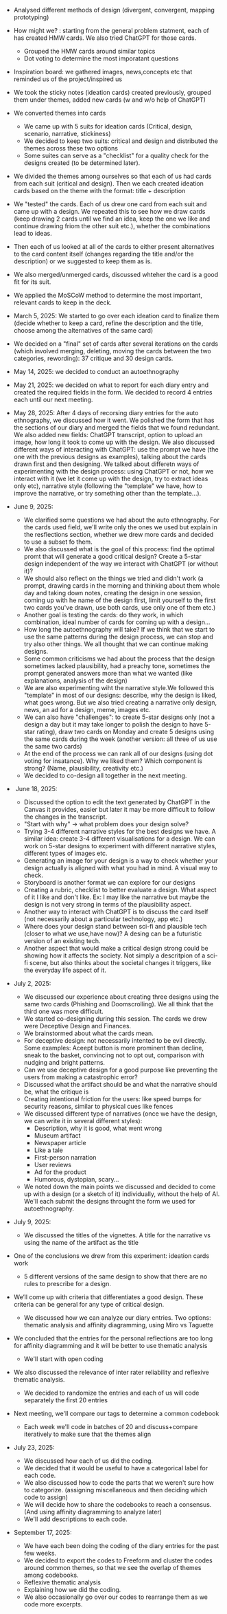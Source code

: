 



* Analysed different methods of design (divergent, convergent, mapping prototyping)
* How might we? : starting from the general problem statment, each of has created HMW cards. We also tried ChatGPT for those cards.

  * Grouped the HMW cards around similar topics
  * Dot voting to determine the most imporatant questions
* Inspiration board: we gathered images, news,concepts etc that reminded us of the project/inspired us
* We took the sticky notes (ideation cards) created previously, grouped them under themes, added new cards (w and w/o help of ChatGPT)
* We converted themes into cards

  * We came up with 5 suits for ideation cards (Critical, design, scenario, narrative, stickiness)
  * We decided to keep two suits: critical and design and distributed the themes across these two options 
  * Some suites can serve as a "checklist" for a quality check for the designs created (to be determined later).
* We divided the themes among ourselves so that each of us had cards from each suit (critical and design). Then we each created ideation cards based on the theme with the format: title + description
* We "tested" the cards. Each of us drew one card from each suit and came up with a design. We repeated this to see how we draw cards (keep drawing 2 cards until we find an idea, keep the one we like and continue drawing friom the other suit etc.), whether the combinations lead to ideas.
* Then each of us looked at all of the cards to either present alternatives to the card content itself (changes regarding the title and/or the description) or we suggested to keep them as is.
* We also merged/unmerged cards, discussed whteher the card is a good fit for its suit.
* We applied the MoSCoW method to determine the most important, relevant cards to keep in the deck.
* March 5, 2025: We started to go over each ideation card to finalize them (decide whether to keep a card, refine the description and the title, choose among the alternatives of the same card)
* We decided on a "final" set of cards after several iterations on the cards (which involved merging, deleting, moving the cards between the two categories, rewording): 37 critique and 30 design cards.
* May 14, 2025: we decided to conduct an autoethnography  
* May 21, 2025: we decided on what to report for each diary entry and created the required fields in the form. We decided to record 4 entries each until our next meeting.
* May 28, 2025: After 4 days of recorsing diary entries for the auto ethnography, we discussed how it went. We polished the form that has the sections of our diary and merged the fields that we found redundant. We also added new fields: ChatGPT transcript, option to upload an image, how long it took to come up with the design. We also discussed different ways of interacting with ChatGPT: use the prompt we have (the one with the previous designs as examples), talking about the cards drawn first and then designing. We talked about differetn ways of experimenting with the design process: using ChatGPT or not, how we interact with it (we let it come up with the design, try to extract ideas only etc), narrative style (following the "template" we have, how to improve the narrative, or try something other than the template...).
* June 9, 2025:
  * We clarified some questions we had about the auto ethnography. For the cards used field, we'll write only the ones we used but explain in the resflections section, whether we drew more cards and decided to use a subset fo them. 
  * We also discussed what is the goal of this process: find the optimal promt that will generate a good critical design? Create a 5-star design independent of the way we interact with ChatGPT (or without it)? 
  * We should also reflect on the things we tried and didn't work (a prompt, drawing cards in the morning and thinking about them whole day and taking down notes, creating the design in one session, coming up with he name of the design first, limit yourself to the first two cards you've drawn, use both cards, use only one of them etc.) 
  * Another goal is testing the cards: do they work, in which combination, ideal number of cards for coming up with a design...
  * How long the autoethnography will take? If we think that we start to use the same patterns during the design process, we can stop and try also other things. We all thought that we can continue making designs.
  * Some common criticisms we had about the process that the design sometimes lacked plausibility, had a preachy tone, sometimes the prompt generated answers more than what we wanted (like explanations, analysis of the design)
  * We are also experimenting wiht the narrative style.We followed this "template" in most of our designs:  describe, why the design is liked, what goes wrong. But we also tried creating a narrative only design, news, an ad for a design, meme, images etc.
  * We can also have "challenges": to create 5-star designs only (not a design a day but it may take longer to polish the design to have 5-star rating), draw two cards on Monday and create 5 designs using the same cards during the week (another version: all three of us use the same two cards)
  * At the end of the process we can rank all of our designs (using dot voting for insatance). Why we liked them? Which component is strong? (Name, plausibility, creativity etc.)
  * We decided to co-design all together in the next meeting.
* ​	June 18, 2025:
  * Discussed the option to edit the text generated by ChatGPT in the Canvas it provides, easier but later it may be more difficult to follow the changes in the transcript.
  * "Start with why" -> what problem does your design solve?
  * Trying 3-4 different narrative styles for the best designs we have. A similar idea: create 3-4 different visualisations for a design. We can work on 5-star designs to experiment with different narrative styles, different types of images etc.
  * Generating an image for your design is a way to check whether your design actually is aligned with what you had in mind. A visual way to check.
  * Storyboard is another format we can explore for our designs
  * Creating a rubric, checklist to better evaluate a design. What aspect of it I like and don't like. Ex: I may like the narrative but maybe the design is not very strong in terms of the plausibility aspect.
  * Another way to interact with ChatGPT is to discuss the card itself (not necessarily about a particular technology, app etc.)
  * Where does your design stand between sci-fi and plausible tech (closer to what we use,have now)? A desing can be a futuristic version of an existing tech.
  * Another aspect that would make a critical design strong could be showing how it affects the society. Not simply a descritpion of a sci-fi scene, but also thinks about the societal changes it triggers, like the everyday life aspect of it. 
* July 2, 2025: 
  * We discussed our experience about creating three designs using the same two cards (Phishing and Doomscrolling). We all think that the third one was more difficult.
  * We started co-designing during this session. The cards we drew were Deceptive Design and Finances.
  * We brainstormed about what the cards mean. 
  * For deceptive design: not necessarily intented to be evil directly. Some examples: Aceept button is more prominent than decline, sneak to the basket, convincing not to opt out, comparison with nudging and bright patterns. 
  * Can we use deceptive design for a good purpose like preventing the users from making a catastrophic error?
  * Discussed what the artifact should be and what the narrative should be, what the critique is
  * Creating intentional friction for the users: like speed bumps for security reasons, similar to physical cues like fences
  * We discussed different type of narratives (once we have the design, we can write it in several different styles):
    * Description, why it is good, what went wrong
    * Museum artifact
    * Newspaper article
    * Like a tale
    * First-person narration
    * User reviews 
    * Ad for the product
    * Humorous, dystopian, scary...
  * We noted down the main points we discussed and decided to come up with a design (or a sketch of it) individually, without the help of AI. We'll each submit the designs throught the form we used for autoethnography.
* July 9, 2025: 

  * We discussed the titles of the vignettes. A title for the narrative vs using the name of the artifact as the title
* One of the conclusions we drew from this experiment: ideation cards work
  * 5 different versions of the same design to show that there are no rules to prescribe for a design. 
* We’ll come up with criteria that differentiates a good design. These criteria can be general for any type of critical design.
  * We discussed how we can analyze our diary entries. Two options: thematic analysis and affinity diagramming, using Miro vs Taguette 
* We concluded that the entries for the personal reflections are too long for affinity diagramming and it will be better to use thematic analysis
  * We'll start with open coding
* We also discussed the relevance of inter rater reliability and reflexive thematic analysis.
  * We decided to randomize the entries and each of us will code separately the first 20 entries 
* Next meeting, we'll compare our tags to determine a common codebook 
  * Each week we'll code in batches of 20 and discuss+compare iteratively to make sure that the themes align
* July 23, 2025:
  * We discussed how each of us did the coding.
  * We decided that it would be useful to have a categorical label for each code.
  * We also discussed how to code the parts that we weren't sure how to categorize. (assigning miscellaneous and then deciding which code to assign)
  * We will decide how to share the codebooks to reach a consensus. (And using affinity diagramming to analyze later)
  * We'll add descriptions to each code.
* September 17, 2025: 
  * We have each been doing the coding of the diary entries for the past few weeks.
  * We decided to export the codes to Freeform and cluster the codes around common themes, so that we see the overlap of themes among codebooks. 
  * Reflexive thematic analysis
  * Explaining how we did the coding.
  * We also occasionally go over our codes to rearrange them as we code more excerpts.
